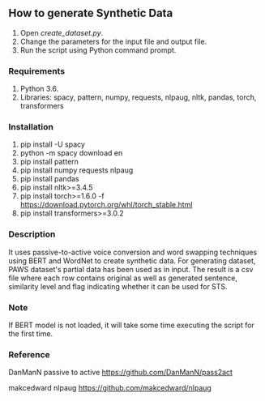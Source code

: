 ## How to generate Synthetic Data ##
1. Open *create_dataset.py*.
2. Change the parameters for the input file and output file.
3. Run the script using Python command prompt.

### Requirements ###
1. Python 3.6.
2. Libraries: spacy, pattern, numpy, requests, nlpaug, nltk, pandas, torch, transformers

### Installation ###
1. pip install -U spacy
2. python -m spacy download en
3. pip install pattern
4. pip install numpy requests nlpaug
5. pip install pandas
6. pip install nltk>=3.4.5
7. pip install torch>=1.6.0 -f https://download.pytorch.org/whl/torch_stable.html
8. pip install transformers>=3.0.2

### Description ###
It uses passive-to-active voice conversion and word swapping techniques using BERT and WordNet to create synthetic data. For generating dataset, PAWS dataset's partial data has been used as in input. The result is a csv file where each row contains original as well as generated sentence, similarity level and flag indicating whether it can be used for STS.

### Note ###
If BERT model is not loaded, it will take some time executing the script for the first time.

### Reference ###
DanManN passive to active
https://github.com/DanManN/pass2act

makcedward nlpaug
https://github.com/makcedward/nlpaug
